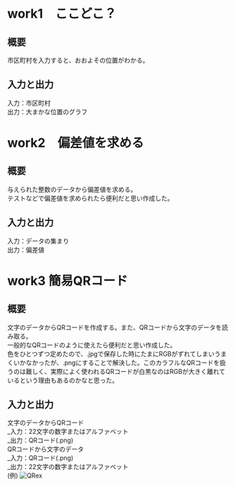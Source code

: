 # work1　ここどこ？
## 概要
市区町村を入力すると、おおよその位置がわかる。
## 入力と出力
入力：市区町村  
出力：大まかな位置のグラフ

# work2　偏差値を求める
## 概要
与えられた整数のデータから偏差値を求める。  
テストなどで偏差値を求められたら便利だと思い作成した。
## 入力と出力
入力：データの集まり  
出力：偏差値


# work3 簡易QRコード
## 概要
文字のデータからQRコードを作成する。また、QRコードから文字のデータを読み取る。  
一般的なQRコードのように使えたら便利だと思い作成した。  
色をひとつずつ定めたので、.jpgで保存した時にたまにRGBがずれてしまいうまくいかなかったが、.pngにすることで解決した。このカラフルなQRコードを扱うのは難しく、実際によく使われるQRコードが白黒なのはRGBが大きく離れているという理由もあるのかなと思った。
## 入力と出力
文字のデータからQRコード  
_入力：22文字の数字またはアルファベット  
_出力：QRコード(.png)  
QRコードから文字のデータ  
_入力：QRコード(.png)  
_出力：22文字の数字またはアルファベット  
(例)
![QRex](https://github.com/yamaarashi-owo/Prog2kakushin/assets/153545926/48dbddc5-acf2-42e9-a337-c44e88823d68)
